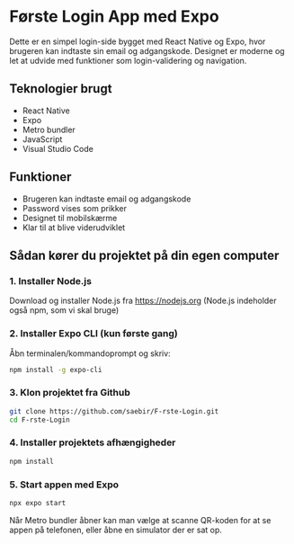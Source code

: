 # Første Login App med Expo
Dette er en simpel login-side bygget med React Native og Expo, hvor brugeren kan indtaste sin email og adgangskode. Designet er moderne og let at udvide med funktioner som login-validering og navigation.

## Teknologier brugt
- React Native
- Expo
- Metro bundler
- JavaScript 
- Visual Studio Code 

## Funktioner
- Brugeren kan indtaste email og adgangskode
- Password vises som prikker
- Designet til mobilskærme
- Klar til at blive viderudviklet

## Sådan kører du projektet på din egen computer
### 1. Installer Node.js
   
Download og installer Node.js fra https://nodejs.org
(Node.js indeholder også npm, som vi skal bruge)

### 2. Installer Expo CLI (kun første gang)
   
Åbn terminalen/kommandoprompt og skriv:

```bash
npm install -g expo-cli
```

### 3. Klon projektet fra Github

```bash
git clone https://github.com/saebir/F-rste-Login.git
cd F-rste-Login
```

### 4. Installer projektets afhængigheder

```bash
npm install
```

### 5. Start appen med Expo

```bash
npx expo start
```

Når Metro bundler åbner kan man vælge at scanne QR-koden for at se appen på telefonen, eller åbne en simulator der er sat op.
